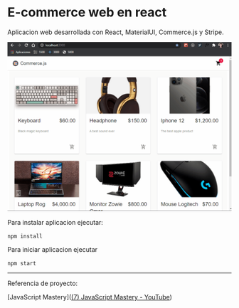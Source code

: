 # E-commerce web en react

Aplicacion web desarrollada con React, MaterialUI, Commerce.js y Stripe.

![Demo aplicativo](./demo.gif)

Para instalar aplicacion ejecutar:

```
npm install
```

Para iniciar aplicacion ejecutar

```
npm start
```

------

Referencia de proyecto:

[JavaScript Mastery]([(7) JavaScript Mastery - YouTube](https://www.youtube.com/channel/UCmXmlB4-HJytD7wek0Uo97A))